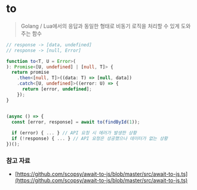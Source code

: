 # to

> Golang / Lua에서의 응답과 동일한 형태로 비동기 로직을 처리할 수 있게 도와주는 함수

```typescript
// response -> [data, undefined]
// response -> [null, Error]

function to<T, U = Error>(
): Promise<[U, undefined] | [null, T]> {
  return promise
    .then<[null, T]>((data: T) => [null, data])
    .catch<[U, undefined]>((error: U) => {
      return [error, undefined];
    });
}


(async () => {
  const [error, response] = await to(findById(1));
  
  if (error) { ... } // API 요청 시 에러가 발생한 상황
  if (!response) { ... } // API 요청은 성공했으나 데이터가 없는 상황
})();
```

### 참고 자료

* [https://github.com/scopsy/await-to-js/blob/master/src/await-to-js.ts](https://github.com/scopsy/await-to-js/blob/master/src/await-to-js.ts)
